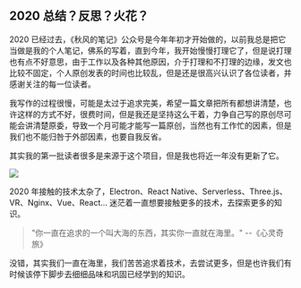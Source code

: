 ## 2020 总结？反思？火花？

2020 已经过去，《秋风的笔记》公众号是今年年初才开始做的，以前我总是把它当做是我的个人笔记，佛系的写着，直到今年，我开始慢慢打理它了，但是说打理也有点不好意思，由于工作以及各种其他原因，介于打理和不打理的边缘，发文也比较不固定，个人原创发表的时间也比较乱，但是还是很高兴认识了各位读者，并感谢关注的每一位读者。

我写作的过程很慢，可能是太过于追求完美，希望一篇文章把所有都想讲清楚，也许这样的方式不好，很费时间，但是我还是坚持这么干着，力争自己写的原创尽可能会讲清楚原委，导致一个月可能才能写一篇原创，当然也有工作忙的因素，但是我们也不能归咎于外部因素，也要自我反省。

其实我的第一批读者很多是来源于这个项目，但是我也将近一年没有更新了它。

![](https://s3.qiufengh.com/blog/image-20210118000412647.png)

2020 年接触的技术太杂了，Electron、React Native、Serverless、Three.js、VR、Nginx、Vue、React... 迷茫着一直想要接触更多的技术，去探索更多的知识。

> "你一直在追求的一个叫大海的东西，其实你一直就在海里。" --《心灵奇旅》

没错，其实我们一直在海里，我们苦苦追求着技术，去尝试更多，但是也许我们有时候该停下脚步去细细品味和巩固已经学到的知识。



